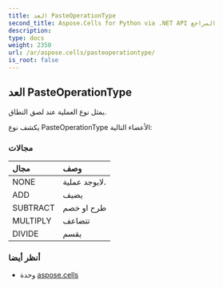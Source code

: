 ```yaml
---
title: العد PasteOperationType
second_title: Aspose.Cells for Python via .NET API المراجع
description:
type: docs
weight: 2350
url: /ar/aspose.cells/pasteoperationtype/
is_root: false
---
```

##  العد PasteOperationType
يمثل نوع العملية عند لصق النطاق.



يكشف نوع PasteOperationType الأعضاء التالية:

###  مجالات
| مجال| وصف|
| :- | :- |
| NONE | لايوجد عملية.|
| ADD | يضيف|
| SUBTRACT | طرح او خصم|
| MULTIPLY | تتضاعف|
| DIVIDE | يقسم|



###  أنظر أيضا
* وحدة [aspose.cells](..)
